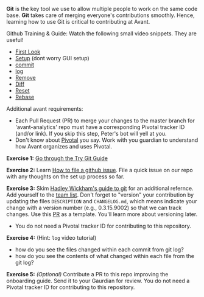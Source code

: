 **Git** is the key tool we use to allow multiple people to work on the same code base.  **Git** takes care of merging everyone's contributions smoothly.  Hence, learning how to use Git is critical to contributing at Avant.

Github Training & Guide: Watch the following small video snippets. They are useful! 
  * [First Look](https://www.youtube.com/watch?v=SCZF6I-Rc4I)
  * [Setup](https://www.youtube.com/watch?v=7Inc0G0wutk&feature=iv&src_vid=FyfwLX4HAxM&annotation_id=annotation_549442395) (dont worry GUI setup)
  * [commit](https://www.youtube.com/watch?v=A-Cll9jEnnM&feature=iv&src_vid=WxMFZncm12s&annotation_id=annotation_2715859739)
  * [log](https://www.youtube.com/watch?v=A-Cll9jEnnM&feature=iv&src_vid=WxMFZncm12s&annotation_id=annotation_2715859739)
  * [Remove](https://www.youtube.com/watch?v=jtuHOIlfS2Q)
  * [Diff](https://www.youtube.com/watch?v=RXSriVcoI70&feature=iv&src_vid=A-Cll9jEnnM&annotation_id=annotation_1859558535)
  * [Reset](https://www.youtube.com/watch?v=BKPjPMVB81g)
  * [Rebase](https://www.youtube.com/watch?v=SxzjZtJwOgo)

Additional avant requirements:
* Each Pull Request (PR) to merge your changes to the master branch for 'avant-analytics' repo must have a corresponding Pivotal tracker ID (and/or link).  If you skip this step, Peter's bot will yell at you.
* Don't know about [Pivotal](https://www.pivotaltracker.com/dashboard) you say.  Work with you guardian to understand how Avant organizes and uses Pivotal.

**Exercise 1:** [Go through the Try Git Guide](ttps://try.github.io)

**Exercise 2:** Learn [How to file a github issue](https://guides.github.com/features/issues/ "git issue").  File a quick issue on our repo with any thoughts on the set up process so far.

**Exercise 3:** Skim [Hadley Wickham's guide to git](http://r-pkgs.had.co.nz/git.html) for an additional refernce.  Add yourself to the [team list](https://github.com/avantcredit/avant/blob/master/R/team.R). Don't forget to "version" your contribution by updating the files `DESCRIPTION` and `CHANGELOG.md`, which means indicate your change with a version number (e.g., 0.3.15.9002) so that we can track changes.  Use this [PR](https://github.com/avantcredit/avant/pull/865/files) as a template.  You'll learn more about versioning later.
* You do not need a Pivotal tracker ID for contributing to this repository.

**Exercise 4:** (Hint: `log` video tutorial)
   * how do you see the files changed within each commit from git log?
   * how do you see the contents of what changed within each file from the git log?

**Exercise 5:** *(Optional)* Contribute a PR to this repo improving the onboarding guide.  Send it to your Gaurdian for review. You do not need a Pivotal tracker ID for contributing to this repository.

